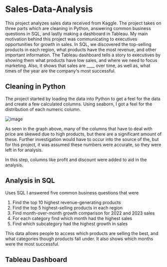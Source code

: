 # Sales-Data-Analysis

This project analyzes sales data received from Kaggle. The project takes on three parts which are cleaning in Python, answering common business questions in SQL, and lastly making a dashboard in Tableau. My main motivation behind this project was communicating to executives opportunities for growth in sales. In SQL, we discovered the top-selling products in each region, what products have the most revenue, and other important information. The Tableau dashboard tells a story to executives by showing them what products have low sales, and where we need to focus marketing. Also, it shows that sales are ____ over time, as well as, what times of the year are the company's most successful.

## Cleaning in Python

The project started by loading the data into Python to get a feel for the data and create a few calculated columns. Using seaborn, I got a feel for the distribution of each numeric column.

![image](https://github.com/user-attachments/assets/801a0854-8d03-4f6c-af24-70b00c48aee4)

As seen in the graph above, many of the columns that have to deal with price are skewed due to high products, but there are a significant amount of these. Further investigation would have to occur into the source of the, but for this project, it was assumed these numbers were accurate, so they were left in for analysis. 

In this step, columns like profit and discount were added to aid in the analysis.

## Analysis in SQL

Uses SQL I answered five common business questions that were

1. Find the top 10 highest revenue-generating products
2. Find the top 5 highest-selling products in each region
3. Find month-over-month growth comparison for 2022 and 2023 sales
4. For each category find which month had the highest sales
5. Find which subcategory had the highest growth in sales

This data allows people to access which products are selling the best, and what categories though products fall under. It also shows which months were the most successful.

## Tableau Dashboard
